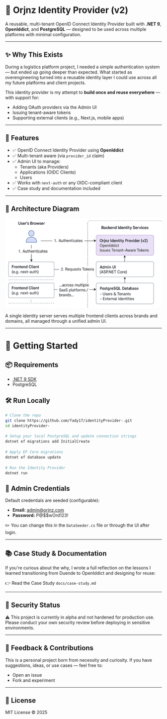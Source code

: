 # 🪪 Orjnz Identity Provider (v2)

A reusable, multi-tenant OpenID Connect Identity Provider built with **.NET 9**, **OpenIddict**, and **PostgreSQL** — designed to be used across multiple platforms with minimal configuration.

---

## ✨ Why This Exists

During a logistics platform project, I needed a simple authentication system — but ended up going deeper than expected. What started as overengineering turned into a reusable identity layer I could use across all my future platforms and client projects.

This identity provider is my attempt to **build once and reuse everywhere** — with support for:
- Adding OAuth providers via the Admin UI
- Issuing tenant-aware tokens
- Supporting external clients (e.g., Next.js, mobile apps)

---

## 🔧 Features

- ✅ OpenID Connect Identity Provider using **OpenIddict**
- ✅ Multi-tenant aware (via `provider_id` claim)
- ✅ Admin UI to manage:
  - Tenants (aka Providers)
  - Applications (OIDC Clients)
  - Users
- ✅ Works with `next-auth` or any OIDC-compliant client
- ✅ Case study and documentation included

---

## 📸 Architecture Diagram

![Architecture](docs/assets/identity-architecture.png)

A single identity server serves multiple frontend clients across brands and domains, all managed through a unified admin UI.

---
# 🚀 Getting Started

## 📦 Requirements

- [.NET 9 SDK](https://dotnet.microsoft.com)
- PostgreSQL

## 🛠️ Run Locally

```bash
# Clone the repo
git clone https://github.com/fady17/identityProvider-.git
cd identityProvider-

# Setup your local PostgreSQL and update connection strings
dotnet ef migrations add InitialCreate

# Apply EF Core migrations
dotnet ef database update

# Run the Identity Provider
dotnet run 
```

## 🔑 Admin Credentials

Default credentials are seeded (configurable):
- **Email:** admin@orjnz.com
- **Password:** P@$$wOrd123!

✏️ You can change this in the `DataSeeder.cs` file or through the UI after login.

---

## 📚 Case Study & Documentation

If you're curious about the why, I wrote a full reflection on the lessons I learned transitioning from Duende to OpenIddict and designing for reuse:

👉 Read the Case Study `docs/case-study.md`

---

## 🔐 Security Status

⚠️ This project is currently in alpha and not hardened for production use. Please conduct your own security review before deploying in sensitive environments.

---

## 💬 Feedback & Contributions

This is a personal project born from necessity and curiosity. If you have suggestions, ideas, or use cases — feel free to:
- Open an issue
- Fork and experiment

---

## 📄 License

MIT License © 2025